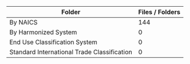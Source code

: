 | Folder                                      |   Files / Folders |
|---------------------------------------------|-------------------|
| By NAICS                                    |               144 |
| By Harmonized System                        |                 0 |
| End Use Classification System               |                 0 |
| Standard International Trade Classification |                 0 |